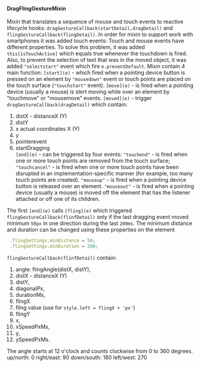 #### DragFlingGestureMixin
 
  Mixin that translates a sequence of mouse and touch events to reactive lifecycle hooks:
  `dragGestureCallback(startDetail,dragDetail)` and `flingGestureCallback(flingDetail)`.
     In order for mixin to support work with smartphones it was added touch events:
     Touch and mouse events have different properties. To solve this problem, it was added `this[isTouchActive]`
 which equals true whenever the touchdown is fired.
   Also, to prevent the selection of text that was in the moved object, it was added `"selectstart"` event which fire `e.preventDefault`.
  Mixin contain 4 main function:
   `[start](e)` - which fired when a pointing device button is pressed on an element by `"mousedown"` event
             or touch points are placed on the touch surface (`"touchstart"` event).
    `[move](e)` -  is fired when a pointing device (usually a mouse) is stert moving while over an element by
            "touchmove" or "mousemove" events.
        `[moved](e)` - trigger `dragGestureCallback(dragDetail)` which contain:
1. distX - distanceX (Y)
2. distY
3. x  actual coordinates X (Y)
4. y
5. pointerevent
6. startDragging<br>
`[end](e)` - can be triggered by four events:
                `"touchend"` - is fired when one or more touch points are removed from the touch surface;
                `"touchcancel"` - is fired when one or more touch points have been disrupted in an implementation-specific manner (for example, too many touch points are created).
                `"mouseup"` - is fired when a pointing device button is released over an element.
                `"mouseout"` - is fired when a pointing device (usually a mouse) is moved off the element that has the listener attached or off one of its children.

The first `[end](e)` calls `[fling](e)` which triggered `flingGestureCallback(flinfDetail)` only if the last dragging event moved minimum `50px` in one direction during the last `200ms`.
   The minimum distance and duration can be changed using these properties on the element
   ```javascript
    .flingSettings.minDistance = 50;
    .flingSettings.minDuration = 200;
```
`flingGestureCallback(flinfDetail)` contain:
1. angle: flingAngle(distX, distY),
2. distX - distanceX (Y)
3. distY,
4. diagonalPx,
5. durationMs,
6. flingX  
7. fling value (use for `style.left = flingX + 'px'`)
8. flingY
9. x,
10. xSpeedPxMs,
11. y,
12. ySpeedPxMs.<br>

  The angle starts at 12 o'clock and counts clockwise from 0 to 360 degrees.
   up/north:     0
   right/east:  90
   down/south: 180
   left/west:  270
